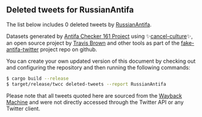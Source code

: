 ## Deleted tweets for RussianAntifa

The list below includes 0 deleted tweets by
[RussianAntifa](https://twitter.com/RussianAntifa).



Datasets generated by [Antifa Checker 161 Project](https://twitter.com/antifacheck161) using ✨[cancel-culture](https://github.com/travisbrown/cancel-culture)✨, an open source project by 
[Travis Brown](https://twitter.com/travisbrown) and other tools as part of the 
[fake-antifa-twitter](https://github.com/antifacheck161/fake-antifa-twitter) project repo on github.

You can create your own updated version of this document by checking out and configuring the
repository and then running the following commands:

```bash
$ cargo build --release
$ target/release/twcc deleted-tweets --report RussianAntifa
```

Please note that all tweets quoted here are sourced from the
[Wayback Machine](https://web.archive.org) and were not directly accessed through the Twitter API or
any Twitter client.

